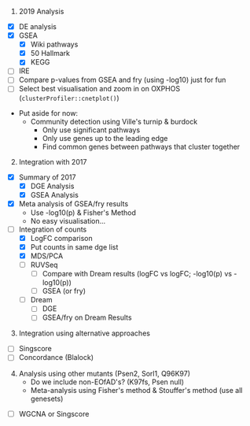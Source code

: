 1. 2019 Analysis
  - [x] DE analysis
  - [x] GSEA
    - [x] Wiki pathways
    - [x] 50 Hallmark
    - [x] KEGG
  - [ ] IRE
  - [ ] Compare p-values from GSEA and fry (using -log10) just for fun
  - [ ] Select best visualisation and zoom in on OXPHOS (`clusterProfiler::cnetplot()`)
  - Put aside for now:
    - Community detection using Ville's turnip & burdock
      - Only use significant pathways
      - Only use genes up to the leading edge
      - Find common genes between pathways that cluster together

2. Integration with 2017
  - [x] Summary of 2017
    - [x] DGE Analysis
    - [x] GSEA Analysis
  - [x] Meta analysis of GSEA/fry results
    - Use -log10(p) & Fisher's Method
    - No easy visualisation...
  - [ ] Integration of counts
    - [x] LogFC comparison
    - [x] Put counts in same dge list
    - [x] MDS/PCA
    - [ ] RUVSeq
      - [ ] Compare with Dream results (logFC vs logFC; -log10(p) vs -log10(p))
      - [ ] GSEA (or fry)    
    - [ ] Dream
      - [ ] DGE
      - [ ] GSEA/fry on Dream Results

3. Integration using alternative approaches
  - [ ] Singscore
  - [ ] Concordance (Blalock)
  
4. Analysis using other mutants (Psen2, Sorl1, Q96K97)
    - Do we include non-EOfAD's? (K97fs, Psen null)
    - Meta-analysis using Fisher's method & Stouffer's method (use all genesets)
  - [ ] WGCNA or Singscore